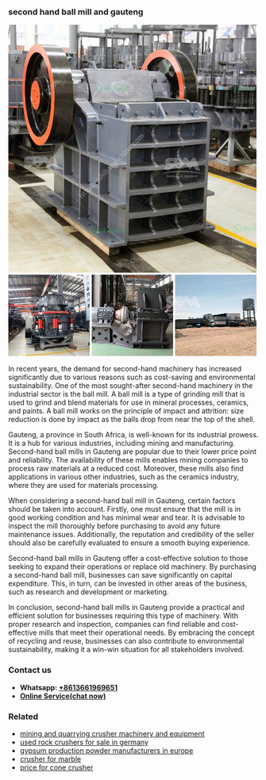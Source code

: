 <h3>second hand ball mill and gauteng</h3><img src='1708322977.jpg' alt=''><p>In recent years, the demand for second-hand machinery has increased significantly due to various reasons such as cost-saving and environmental sustainability. One of the most sought-after second-hand machinery in the industrial sector is the ball mill. A ball mill is a type of grinding mill that is used to grind and blend materials for use in mineral processes, ceramics, and paints. A ball mill works on the principle of impact and attrition: size reduction is done by impact as the balls drop from near the top of the shell.</p><p>Gauteng, a province in South Africa, is well-known for its industrial prowess. It is a hub for various industries, including mining and manufacturing. Second-hand ball mills in Gauteng are popular due to their lower price point and reliability. The availability of these mills enables mining companies to process raw materials at a reduced cost. Moreover, these mills also find applications in various other industries, such as the ceramics industry, where they are used for materials processing.</p><p>When considering a second-hand ball mill in Gauteng, certain factors should be taken into account. Firstly, one must ensure that the mill is in good working condition and has minimal wear and tear. It is advisable to inspect the mill thoroughly before purchasing to avoid any future maintenance issues. Additionally, the reputation and credibility of the seller should also be carefully evaluated to ensure a smooth buying experience.</p><p>Second-hand ball mills in Gauteng offer a cost-effective solution to those seeking to expand their operations or replace old machinery. By purchasing a second-hand ball mill, businesses can save significantly on capital expenditure. This, in turn, can be invested in other areas of the business, such as research and development or marketing.</p><p>In conclusion, second-hand ball mills in Gauteng provide a practical and efficient solution for businesses requiring this type of machinery. With proper research and inspection, companies can find reliable and cost-effective mills that meet their operational needs. By embracing the concept of recycling and reuse, businesses can also contribute to environmental sustainability, making it a win-win situation for all stakeholders involved.</p><h3>Contact us</h3><ul><li><strong>Whatsapp:&nbsp;<a href="https://wa.me/8613661969651">+8613661969651</a></strong></li><li><a href="https://swt.shibang-china.com/?git&amp;zhl&amp;second hand ball mill and gauteng"><strong>Online Service(chat now)</strong></a></li></ul><h3>Related</h3><ul><li><a href='mining and quarrying crusher machinery and equipment.md'>mining and quarrying crusher machinery and equipment</a></li><li><a href='used rock crushers for sale in germany.md'>used rock crushers for sale in germany</a></li><li><a href='gypsum production powder manufacturers in europe.md'>gypsum production powder manufacturers in europe</a></li><li><a href='crusher for marble.md'>crusher for marble</a></li><li><a href='price for cone crusher.md'>price for cone crusher</a></li></ul>